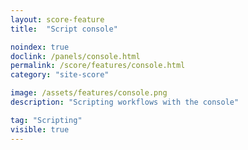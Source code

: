 ```yaml
---
layout: score-feature
title:  "Script console"

noindex: true
doclink: /panels/console.html
permalink: /score/features/console.html
category: "site-score"

image: /assets/features/console.png
description: "Scripting workflows with the console"

tag: "Scripting"
visible: true
---
```


